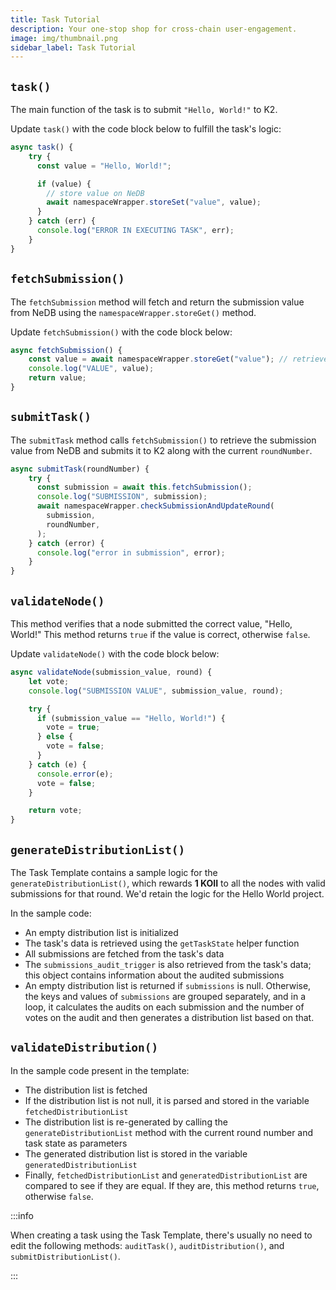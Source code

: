 ```yaml
---
title: Task Tutorial
description: Your one-stop shop for cross-chain user-engagement.
image: img/thumbnail.png
sidebar_label: Task Tutorial
---
```


## `task()`
The main function of the task is to submit `"Hello, World!"` to K2.

Update `task()` with the code block below to fulfill the task's logic:
```js
async task() {
    try {
      const value = "Hello, World!";

      if (value) {
        // store value on NeDB
        await namespaceWrapper.storeSet("value", value);
      }
    } catch (err) {
      console.log("ERROR IN EXECUTING TASK", err);
    }
}
```

## `fetchSubmission()`
The `fetchSubmission` method will fetch and return the submission value from NeDB using the `namespaceWrapper.storeGet()` method.

Update `fetchSubmission()` with the code block below:
```js
async fetchSubmission() {
    const value = await namespaceWrapper.storeGet("value"); // retrieves the value
    console.log("VALUE", value);
    return value;
}
```

## `submitTask()`
The `submitTask` method calls `fetchSubmission()` to retrieve the submission value from NeDB and submits it to K2 along with the current `roundNumber`.

```js
async submitTask(roundNumber) {
    try {
      const submission = await this.fetchSubmission();
      console.log("SUBMISSION", submission);
      await namespaceWrapper.checkSubmissionAndUpdateRound(
        submission,
        roundNumber,
      );
    } catch (error) {
      console.log("error in submission", error);
    }
}
```

## `validateNode()`

This method verifies that a node submitted the correct value, "Hello, World!" This method returns `true` if the value is correct, otherwise `false`.

Update `validateNode()` with the code block below:
```js
async validateNode(submission_value, round) {
    let vote;
    console.log("SUBMISSION VALUE", submission_value, round);

    try {
      if (submission_value == "Hello, World!") {
        vote = true;
      } else {
        vote = false;
      }
    } catch (e) {
      console.error(e);
      vote = false;
    }

    return vote;
}
```

## `generateDistributionList()`

The Task Template contains a sample logic for the `generateDistributionList()`, which rewards **1 KOII** to all the nodes with valid submissions for that round. We'd retain the logic for the Hello World project.

In the sample code:

- An empty distribution list is initialized
- The task's data is retrieved using the `getTaskState` helper function
- All submissions are fetched from the task's data
- The `submissions_audit_trigger` is also retrieved from the task's data; this object contains information about the audited submissions
- An empty distribution list is returned if `submissions` is null. Otherwise, the keys and values of `submissions` are grouped separately, and in a loop, it calculates the audits on each submission and the number of votes on the audit and then generates a distribution list based on that.

## `validateDistribution()`

In the sample code present in the template:
- The distribution list is fetched
- If the distribution list is not null, it is parsed and stored in the variable `fetchedDistributionList`
- The distribution list is re-generated by calling the `generateDistributionList` method with the current round number and task state as parameters
- The generated distribution list is stored in the variable `generatedDistributionList`
- Finally, `fetchedDistributionList` and `generatedDistributionList` are compared to see if they are equal. If they are, this method returns `true`, otherwise `false`.

:::info

When creating a task using the Task Template, there's usually no need to edit the following methods: `auditTask()`, `auditDistribution()`, and `submitDistributionList()`.

:::


